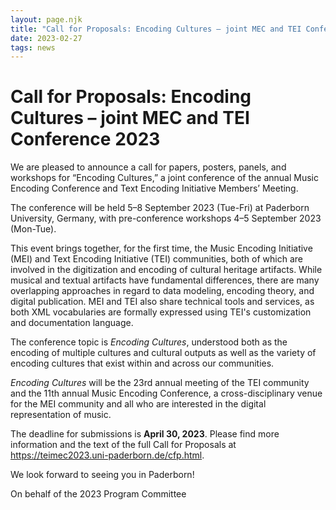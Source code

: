 ```yaml
---
layout: page.njk
title: "Call for Proposals: Encoding Cultures – joint MEC and TEI Conference 2023"
date: 2023-02-27
tags: news
---
```

# Call for Proposals: Encoding Cultures – joint MEC and TEI Conference 2023
We are pleased to announce a call for papers, posters, panels, and workshops for “Encoding Cultures,” a joint conference of the annual Music Encoding Conference and Text Encoding Initiative Members’ Meeting.


The conference will be held 5–8 September 2023 (Tue-Fri) at Paderborn University, Germany, with pre-conference workshops 4–5 September 2023 (Mon-Tue).


This event brings together, for the first time, the Music Encoding Initiative (MEI) and Text Encoding Initiative (TEI) communities, both of which are involved in the digitization and encoding of cultural heritage artifacts. While musical and textual artifacts have fundamental differences, there are many overlapping approaches in regard to data modeling, encoding theory, and digital publication. MEI and TEI also share technical tools and services, as both XML vocabularies are formally expressed using TEI's customization and documentation language.


The conference topic is *Encoding Cultures*, understood both as the encoding of multiple cultures and cultural outputs as well as the variety of encoding cultures that exist within and across our communities.


*Encoding Cultures* will be the 23rd annual meeting of the TEI community and the 11th annual Music Encoding Conference, a cross-disciplinary venue for the MEI community and all who are interested in the digital representation of music.


The deadline for submissions is **April 30, 2023**. Please find more information and the text of the full Call for Proposals at <https://teimec2023.uni-paderborn.de/cfp.html>.


We look forward to seeing you in Paderborn!


On behalf of the 2023 Program Committee


